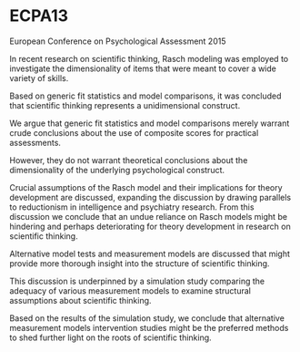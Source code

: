 # ECPA13
European Conference on Psychological Assessment 2015

In recent research on scientific thinking, Rasch modeling was employed to investigate the dimensionality of items that were meant to cover a wide variety of skills.

Based on generic fit statistics and model comparisons, it was concluded that scientific thinking represents a unidimensional construct.

We argue that generic fit statistics and model comparisons merely warrant crude conclusions about the use of composite scores for practical assessments.

However, they do not warrant theoretical conclusions about the dimensionality of the underlying psychological construct.

Crucial assumptions of the Rasch model and their implications for theory development are discussed, expanding the discussion by drawing parallels to reductionism in intelligence and psychiatry research. From this discussion we conclude that an undue reliance on Rasch models might be hindering and perhaps deteriorating for theory development in research on scientific thinking.

Alternative model tests and measurement models are discussed that might provide more thorough insight into the structure of scientific thinking.

This discussion is underpinned by a simulation study comparing the adequacy of various measurement models to examine structural assumptions about scientific thinking.

Based on the results of the simulation study, we conclude that alternative measurement models intervention studies might be the preferred methods to shed further light on the roots of scientific thinking.
